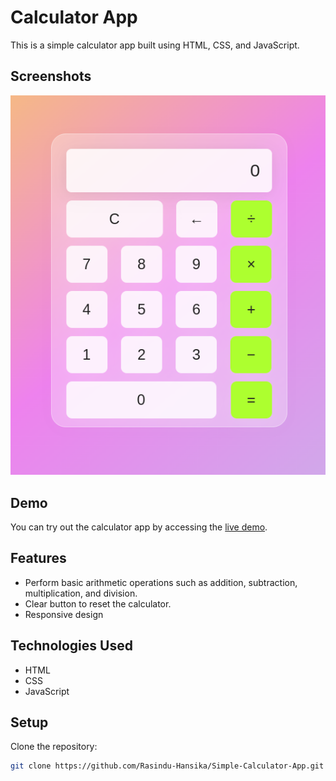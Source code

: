 # Calculator App

This is a simple calculator app built using HTML, CSS, and JavaScript.

## Screenshots

![Calculator App Screenshot](screenshot.png)

## Demo

You can try out the calculator app by accessing the [live demo](https://rasindu-hansika.github.io/Simple-Calculator-App/).

## Features

- Perform basic arithmetic operations such as addition, subtraction, multiplication, and division.
- Clear button to reset the calculator.
- Responsive design 

## Technologies Used

- HTML
- CSS
- JavaScript


## Setup

Clone the repository:

```bash
git clone https://github.com/Rasindu-Hansika/Simple-Calculator-App.git
